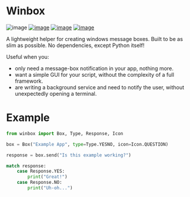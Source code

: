 # Winbox

![image](https://img.shields.io/github/languages/code-size/hazyfossa/winbox?style=flat&label=size)
[![image](https://img.shields.io/pypi/v/winbox.svg)](https://pypi.python.org/pypi/winbox)
[![image](https://img.shields.io/pypi/l/winbox.svg)](https://pypi.python.org/pypi/winbox)
[![image](https://img.shields.io/pypi/pyversions/winbox.svg)](https://pypi.python.org/pypi/winbox)

A lightweight helper for creating windows message boxes.
Built to be as slim as possible. No dependencies, except Python itself!

Useful when you:

- only need a message-box notification in your app, nothing more.
- want a simple GUI for your script, without the complexity of a full framework.
- are writing a background service and need to notify the user, without unexpectedly opening a terminal.

# Example

```py
from winbox import Box, Type, Response, Icon

box = Box("Example App", type=Type.YESNO, icon=Icon.QUESTION)

response = box.send("Is this example working?")

match response:
    case Response.YES:
        print("Great!")
    case Response.NO:
        print("Uh-oh...")
```
